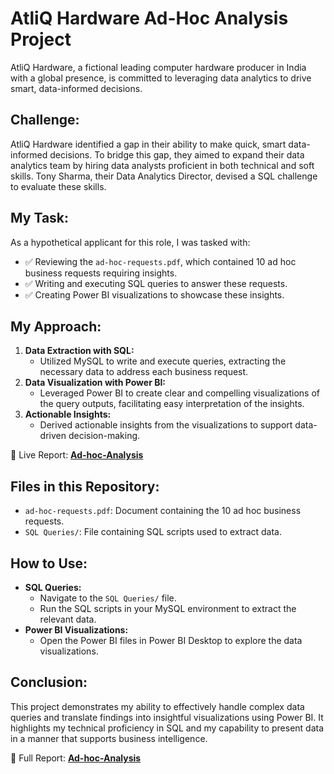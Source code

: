 # AtliQ Hardware Ad-Hoc Analysis Project

AtliQ Hardware, a fictional leading computer hardware producer in India with a global presence, is committed to leveraging data analytics to drive smart, data-informed decisions.

## Challenge:

AtliQ Hardware identified a gap in their ability to make quick, smart data-informed decisions. To bridge this gap, they aimed to expand their data analytics team by hiring data analysts proficient in both technical and soft skills. Tony Sharma, their Data Analytics Director, devised a SQL challenge to evaluate these skills.

## My Task:

As a hypothetical applicant for this role, I was tasked with:

- ✅ Reviewing the `ad-hoc-requests.pdf`, which contained 10 ad hoc business requests requiring insights.
- ✅ Writing and executing SQL queries to answer these requests.
- ✅ Creating Power BI visualizations to showcase these insights.

## My Approach:

1.  **Data Extraction with SQL:**
    -   Utilized MySQL to write and execute queries, extracting the necessary data to address each business request.
2.  **Data Visualization with Power BI:**
    -   Leveraged Power BI to create clear and compelling visualizations of the query outputs, facilitating easy interpretation of the insights.
3.  **Actionable Insights:**
    -   Derived actionable insights from the visualizations to support data-driven decision-making.

🔗 Live Report: [**Ad-hoc-Analysis**](https://app.powerbi.com/view?r=eyJrIjoiYmRkYzk1NWUtNTBjYi00MjNmLTgzMWItZjAwODAwMDhlNWM3IiwidCI6ImM2ZTU0OWIzLTVmNDUtNDAzMi1hYWU5LWQ0MjQ0ZGM1YjJjNCJ9&embedImagePlaceholder=true)

## Files in this Repository:

-   `ad-hoc-requests.pdf`: Document containing the 10 ad hoc business requests.
-   `SQL Queries/`: File containing SQL scripts used to extract data.

## How to Use:

-   **SQL Queries:**
    -   Navigate to the `SQL Queries/` file.
    -   Run the SQL scripts in your MySQL environment to extract the relevant data.
-   **Power BI Visualizations:**
    -   Open the Power BI files in Power BI Desktop to explore the data visualizations.

## Conclusion:

This project demonstrates my ability to effectively handle complex data queries and translate findings into insightful visualizations using Power BI. It highlights my technical proficiency in SQL and my capability to present data in a manner that supports business intelligence.

🔗 Full Report: [**Ad-hoc-Analysis**](https://app.powerbi.com/view?r=eyJrIjoiYmRkYzk1NWUtNTBjYi00MjNmLTgzMWItZjAwODAwMDhlNWM3IiwidCI6ImM2ZTU0OWIzLTVmNDUtNDAzMi1hYWU5LWQ0MjQ0ZGM1YjJjNCJ9&embedImagePlaceholder=true)

